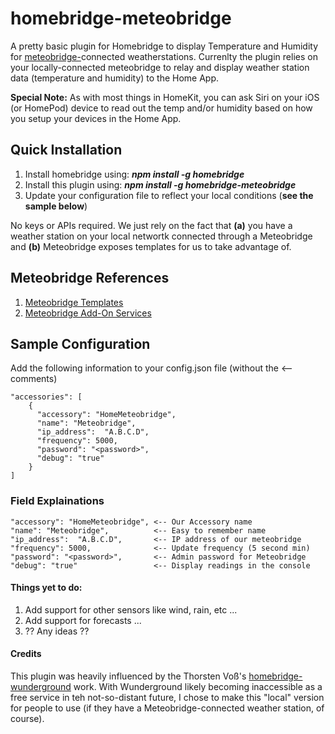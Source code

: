 # homebridge-meteobridge
A pretty basic plugin for Homebridge to display Temperature and Humidity for [meteobridge-](https://www.meteobridge.com/wiki/index.php/Home)connected weatherstations.  Currenlty the plugin relies on your locally-connected meteobridge to relay and display weather station data (temperature and humidity) to the Home App.

**Special Note:** As with most things in HomeKit, you can ask Siri on your iOS (or HomePod) device to read out the temp and/or humidity based on how you setup your devices in the Home App.

## Quick Installation

1. Install homebridge using: **_npm install -g homebridge_**
2. Install this plugin using: **_npm install -g homebridge-meteobridge_**
3. Update your configuration file to reflect your local conditions (**see the sample below**)

No keys or APIs required.  We just rely on the fact that **(a)** you have a weather station on your local networtk connected through a Meteobridge and **(b)** Meteobridge exposes templates for us to take advantage of.  

## Meteobridge References
1. [Meteobridge Templates](https://www.meteobridge.com/wiki/index.php/Templates)
2. [Meteobridge Add-On Services](https://www.meteobridge.com/wiki/index.php/Add-On_Services)


## Sample Configuration
Add the following information to your config.json file (without the <-- comments)
```
"accessories": [
    {
      "accessory": "HomeMeteobridge",
      "name": "Meteobridge",
      "ip_address":  "A.B.C.D",
      "frequency": 5000,
      "password": "<password>",
      "debug": "true"
    }
]
```
### Field Explainations
    "accessory": "HomeMeteobridge", <-- Our Accessory name
    "name": "Meteobridge",          <-- Easy to remember name
    "ip_address":  "A.B.C.D",       <-- IP address of our meteobridge
    "frequency": 5000,              <-- Update frequency (5 second min)
    "password": "<password>",       <-- Admin password for Meteobridge
    "debug": "true"                 <-- Display readings in the console

#### Things yet to do:
1. Add support for other sensors like wind, rain, etc ...
2. Add support for forecasts ...
3. ??  Any ideas ??

#### Credits
This plugin was heavily influenced by the Thorsten Voß's [homebridge-wunderground](https://github.com/xfjx/homebridge-wunderground) work.  With Wunderground likely becoming inaccessible as a free service in teh not-so-distant future, I chose to make this "local" version for people to use (if they have a Meteobridge-connected weather station, of course).